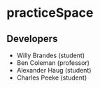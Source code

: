 # practiceSpace


## Developers
* Willy Brandes (student)
* Ben Coleman (professor)
* Alexander Haug (student)
* Charles Peeke (student)